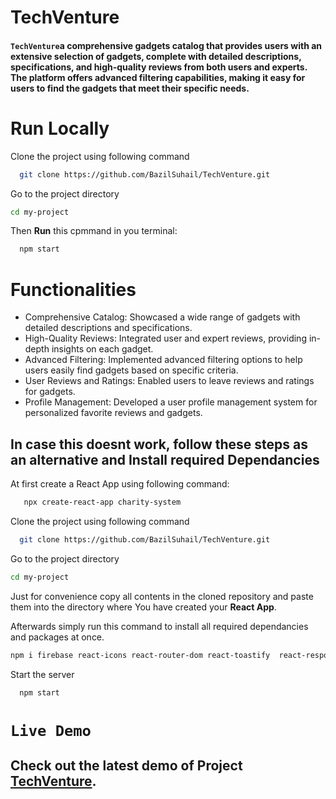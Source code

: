 # TechVenture
#### `TechVenture`a comprehensive gadgets catalog that provides users with an extensive selection of gadgets, complete with detailed descriptions, specifications, and high-quality reviews from both users and experts. The platform offers advanced filtering capabilities, making it easy for users to find the gadgets that meet their specific needs.

# Run Locally

 Clone the project using following command
```bash
  git clone https://github.com/BazilSuhail/TechVenture.git
```
Go to the project directory
```bash
cd my-project
```
Then **Run** this cpmmand in you terminal:
```bash
  npm start
```

# Functionalities
- Comprehensive Catalog: Showcased a wide range of gadgets with detailed descriptions and specifications.
- High-Quality Reviews: Integrated user and expert reviews, providing in-depth insights on each gadget.
- Advanced Filtering: Implemented advanced filtering options to help users easily find gadgets based on specific criteria.
- User Reviews and Ratings: Enabled users to leave reviews and ratings for gadgets.
- Profile Management: Developed a user profile management system for personalized favorite reviews and gadgets.

## In case this doesnt work, follow these steps as an alternative and Install required Dependancies
At first create a React App using following command:

```bash
   npx create-react-app charity-system
```
 Clone the project using following command
```bash
  git clone https://github.com/BazilSuhail/TechVenture.git
```
Go to the project directory
```bash
cd my-project
```
Just for convenience copy all contents in the cloned repository and paste them into the directory where You have 
created your **React App**.
 
Afterwards simply run this command to install all required dependancies and packages at once.
```bash
npm i firebase react-icons react-router-dom react-toastify  react-responsive-carousel react-simple-typewriter
```
Start the server
```bash
  npm start
```
# `Live Demo` 
## Check out the latest demo of Project [TechVenture](https://tech-venture.netlify.app/). 
 

